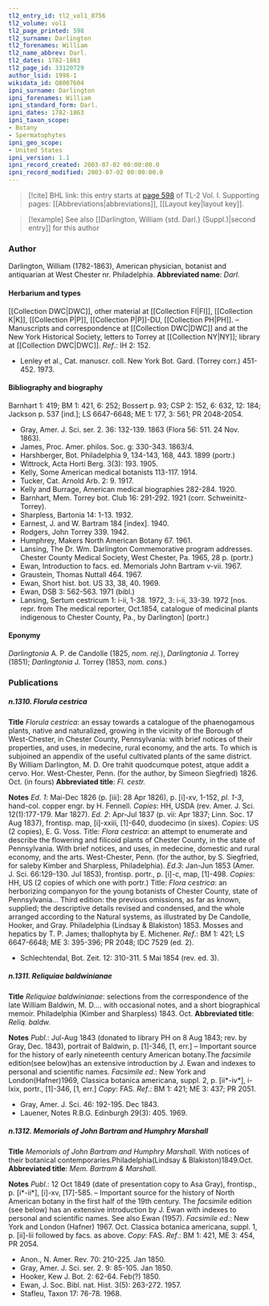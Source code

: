 ```yaml
---
tl2_entry_id: tl2_vol1_0756
tl2_volume: vol1
tl2_page_printed: 598
tl2_surname: Darlington
tl2_forenames: William
tl2_name_abbrev: Darl.
tl2_dates: 1782-1863
tl2_page_id: 33120729
author_lsid: 1998-1
wikidata_id: Q8007604
ipni_surname: Darlington
ipni_forenames: William
ipni_standard_form: Darl.
ipni_dates: 1782-1863
ipni_taxon_scope: 
- Botany
- Spermatophytes
ipni_geo_scope: 
- United States
ipni_version: 1.1
ipni_record_created: 2003-07-02 00:00:00.0
ipni_record_modified: 2003-07-02 00:00:00.0
---
```



> [!cite] BHL link: this entry starts at [page 598](https://www.biodiversitylibrary.org/page/33120729) of TL-2 Vol. I.
> Supporting pages: [[Abbreviations|abbreviations]], [[Layout key|layout key]].

> [!example] See also [[Darlington, William {std. Darl.} (Suppl.)|second entry]] for this author

### Author

Darlington, William (1782-1863), American physician, botanist and antiquarian at West Chester nr. Philadelphia. 
**Abbreviated name**: *Darl.*

#### Herbarium and types

[[Collection DWC|DWC]], other material at [[Collection FI|FI]], [[Collection K|K]], [[Collection P|P]], [[Collection P|P]]-DU, [[Collection PH|PH]]. – Manuscripts and correspondence at [[Collection DWC|DWC]] and at the New York Historical Society, letters to Torrey at [[Collection NY|NY]]; library at [[Collection DWC|DWC]].
*Ref*.: IH 2: 152.
- Lenley et al., Cat. manuscr. coll. New York Bot. Gard. (Torrey corr.) 451-452. 1973.

#### Bibliography and biography

Barnhart 1: 419; BM 1: 421, 6: 252; Bossert p. 93; CSP 2: 152, 6: 632, 12: 184; Jackson p. 537 \[ind.\]; LS 6647-6648; ME 1: 177, 3: 561; PR 2048-2054.
- Gray, Amer. J. Sci. ser. 2. 36: 132-139. 1863 (Flora 56: 511. 24 Nov. 1863).
- James, Proc. Amer. philos. Soc. g: 330-343. 1863/4.
- Harshberger, Bot. Philadelphia 9, 134-143, 168, 443. 1899 (portr.)
- Wittrock, Acta Horti Berg. 3(3): 193. 1905.
- Kelly, Some American medical botanists 113-117. 1914.
- Tucker, Cat. Arnold Arb. 2: 9. 1917.
- Kelly and Burrage, American medical biographies 282-284. 1920.
- Barnhart, Mem. Torrey bot. Club 16: 291-292. 1921 (corr. Schweinitz-Torrey).
- Sharpless, Bartonia 14: 1-13. 1932.
- Earnest, J. and W. Bartram 184 \[index\]. 1940.
- Rodgers, John Torrey 339. 1942.
- Humphrey, Makers North American Botany 67. 1961.
- Lansing, The Dr. Wm. Darlington Commemorative program addresses. Chester County Medical Society, West Chester, Pa. 1965, 28 p. (portr.)
- Ewan, Introduction to facs. ed. Memorials John Bartram v-vii. 1967.
- Graustein, Thomas Nuttall 464. 1967.
- Ewan, Short hist. bot. US 33, 38, 40. 1969.
- Ewan, DSB 3: 562-563. 1971 (bibl.)
- Lansing, Sertum cestricum 1: i-ii, 1-38. 1972, 3: i-ii, 33-39. 1972 \[nos. repr. from The medical reporter, Oct.1854, catalogue of medicinal plants indigenous to Chester County, Pa., by Darlington\] (portr.)

#### Eponymy

*Darlingtonia* A. P. de Candolle (1825, *nom. rej.*), *Darlingtonia* J. Torrey (1851); *Darlingtonia* J. Torrey (1853, *nom. cons.*)

### Publications

##### n.1310. Florula cestrica

**Title**
*Florula cestrica*: an essay towards a catalogue of the phaenogamous plants, native and naturalized, growing in the vicinity of the Borough of West-Chester, in Chester County, Pennsylvania: with brief notices of their properties, and uses, in medecine, rural economy, and the arts. To which is subjoined an appendix of the useful cultivated plants of the same district. By William Darlington, M. D. Ore trahit quodcumque potest, atque addit a cervo. Hor. West-Chester, Penn. (for the author, by Simeon Siegfried) 1826. Oct. (in fours)
**Abbreviated title**: *Fl. cestr.*

**Notes**
*Ed. 1*: Mai-Dec 1826 (p. \[iii\]: 28 Apr 1826), p. \[i\]-xv, 1-152, *pl. 1-3*, hand-col. copper engr. by H. Fennell. *Copies*: HH, USDA (rev. Amer. J. Sci. 12(1):177-179. Mar 1827).
*Ed. 2*: Apr-Jul 1837 (p. vii: Apr 1837; Linn. Soc. 17 Aug 1837), frontisp. map, \[i\]-xxiii, \[1\]-640, duodecimo (in sixes). *Copies*: US (2 copies), E. G. Voss. Title: *Flora cestrica*: an attempt to enumerate and describe the flowering and filicoid plants of Chester County, in the state of Pennsylvania. With brief notices, and uses, in medecine, domestic and rural economy, and the arts. West-Chester, Penn. (for the author, by S. Siegfried, for saleby Kimber and Sharpless, Philadelphia).
*Ed.3*: Jan-Jun 1853 (Amer. J. Sci. 66:129-130. Jul 1853), frontisp. portr., p. \[i\]-c, map, \[1\]-498. *Copies*: HH, US (2 copies of which one with portr.) Title: *Flora cestrica*: an herborizing companyon for the young botanists of Chester County, state of Pennsylvania... Third edition: the previous omissions, as far as known, supplied; the descriptive details revised and condensed, and the whole arranged according to the Natural systems, as illustrated by De Candolle, Hooker, and Gray. Philadelphia (Lindsay & Blakiston) 1853. Mosses and hepatics by T. P. James; thallophyta by E. Michener.
*Ref*.: BM 1: 421; LS 6647-6648; ME 3: 395-396; PR 2048; IDC 7529 (ed. 2).
- Schlechtendal, Bot. Zeit. 12: 310-311. 5 Mai 1854 (rev. ed. 3).

##### n.1311. Reliquiae baldwinianae

**Title**
*Reliquiae baldwinianae*: selections from the correspondence of the late William Baldwin, M. D.... with occasional notes, and a short biographical memoir. Philadelphia (Kimber and Sharpless) 1843. Oct.
**Abbreviated title**: *Reliq. baldw.*

**Notes**
*Publ*.: Jul-Aug 1843 (donated to library PH on 8 Aug 1843; rev. by Gray, Dec. 1843), portrait of Baldwin, p. \[1\]-346, \[1, err.\] – Important source for the history of early nineteenth century American botany.The *facsimile* edition(see below)has an extensive introduction by J. Ewan and indexes to personal and scientific names.
*Facsimile ed*.: New York and London(Hafner)1969, Classica botanica americana, suppl. 2, p. \[ii\*-iv\*\], i-lxix, portr., \[1\]-346, \[1, err.\] *Copy*: FAS.
*Ref*.: BM 1: 421; ME 3: 437; PR 2051.
- Gray, Amer. J. Sci. 46: 192-195. Dec 1843.
- Lauener, Notes R.B.G. Edinburgh 29(3): 405. 1969.

##### n.1312. Memorials of John Bartram and Humphry Marshall

**Title**
*Memorials of John Bartram and Humphry Marshall*. With notices of their botanical contemporaries.Philadelphia(Lindsay & Blakiston)1849.Oct.
**Abbreviated title**: *Mem. Bartram & Marshall*.

**Notes**
*Publ*.: 12 Oct 1849 (date of presentation copy to Asa Gray), frontisp., p. \[i\*-ii\*\], \[i\]-xv, \[17\]-585. – Important source for the history of North American botany in the first half of the 19th century. The *facsimile* edition (see below) has an extensive introduction by J. Ewan with indexes to personal and scientific names. See also Ewan (1957).
*Facsimile ed*.: New York and London (Hafner) 1967. Oct. Classica botanica americana, suppl. 1, p. \[ii\]-lii followed by facs. as above. *Copy*: FAS.
*Ref*.: BM 1: 421, ME 3: 454, PR 2054.
- Anon., N. Amer. Rev. 70: 210-225. Jan 1850.
- Gray, Amer. J. Sci. ser. 2. 9: 85-105. Jan 1850.
- Hooker, Kew J. Bot. 2: 62-64. Feb(?) 1850.
- Ewan, J. Soc. Bibl. nat. Hist. 3(5): 263-272. 1957.
- Stafleu, Taxon 17: 76-78. 1968.

